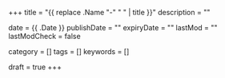+++
title = "{{ replace .Name "-" " " | title }}"
description = ""

date = {{ .Date }}
publishDate = ""
expiryDate = ""
lastMod = ""
lastModCheck = false

category = []
tags = []
keywords = []

draft = true
+++
